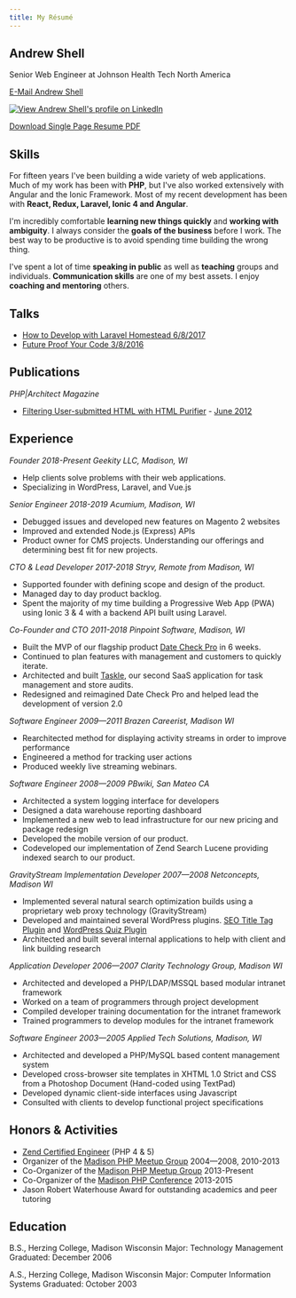 ```yaml
---
title: My Résumé
---
```


## Andrew Shell

Senior Web Engineer at Johnson Health Tech North America

[E-Mail Andrew Shell](/contact-andrew/)

[![View Andrew Shell's profile on LinkedIn](https://www.linkedin.com/img/webpromo/btn_viewmy_160x25.gif)](https://www.linkedin.com/in/andrewshell)

[Download Single Page Resume PDF](/uploads/2019/02/resume.pdf)

## Skills

For fifteen years I've been building a wide variety of web applications. Much of my work has been with **PHP**, but I've also worked extensively with Angular and the Ionic Framework. Most of my recent development has been with **React, Redux, Laravel, Ionic 4 and Angular**.

I'm incredibly comfortable **learning new things quickly** and **working with ambiguity**. I always consider the **goals of the business** before I work. The best way to be productive is to avoid spending time building the wrong thing.

I've spent a lot of time **speaking in public** as well as **teaching** groups and individuals. **Communication skills** are one of my best assets. I enjoy **coaching and mentoring** others.

## Talks

  * [How to Develop with Laravel Homestead 6/8/2017](https://youtu.be/OprG0mI0srM)
  * [Future Proof Your Code 3/8/2016](https://youtu.be/yEc48QfkFcY)

## Publications

_PHP|Architect Magazine_

  * [Filtering User-submitted HTML with HTML Purifier](/htmlpurifier-article/) - [June 2012](http://www.phparch.com/magazine/2012-2/june/)

## Experience

_Founder 2018-Present
Geekity LLC, Madison, WI_

  * Help clients solve problems with their web applications.
  * Specializing in WordPress, Laravel, and Vue.js

_Senior Engineer 2018-2019
Acumium, Madison, WI_

  * Debugged issues and developed new features on Magento 2 websites
  * Improved and extended Node.js (Express) APIs
  * Product owner for CMS projects. Understanding our offerings and determining best fit for new projects.

_CTO & Lead Developer 2017-2018
Stryv, Remote from Madison, WI_

  * Supported founder with defining scope and design of the product.
  * Managed day to day product backlog.
  * Spent the majority of my time building a Progressive Web App (PWA) using Ionic 3 & 4 with a backend API built using Laravel.

_Co-Founder and CTO 2011-2018
Pinpoint Software, Madison, WI_

  * Built the MVP of our flagship product [Date Check Pro](http://datecheckpro.com/) in 6 weeks.
  * Continued to plan features with management and customers to quickly iterate.
  * Architected and built [Taskle](http://www.taskle.com/), our second SaaS application for task management and store audits.
  * Redesigned and reimagined Date Check Pro and helped lead the development of version 2.0

_Software Engineer 2009—2011
Brazen Careerist, Madison WI_

  * Rearchitected method for displaying activity streams in order to improve performance
  * Engineered a method for tracking user actions
  * Produced weekly live streaming webinars.

_Software Engineer 2008—2009
PBwiki, San Mateo CA_

  * Architected a system logging interface for developers
  * Designed a data warehouse reporting dashboard
  * Implemented a new web to lead infrastructure for our new pricing and package redesign
  * Developed the mobile version of our product.
  * Codeveloped our implementation of Zend Search Lucene providing indexed search to our product.

_GravityStream Implementation Developer 2007—2008
Netconcepts, Madison WI_

  * Implemented several natural search optimization builds using a proprietary web proxy technology (GravityStream)
  * Developed and maintained several WordPress plugins. [SEO Title Tag Plugin](http://www.netconcepts.com/seo-title-tag-plugin/) and [WordPress Quiz Plugin](http://www.netconcepts.com/wordpress-quiz-plugin/)
  * Architected and built several internal applications to help with client and link building research

_Application Developer 2006—2007
Clarity Technology Group, Madison WI_

  * Architected and developed a PHP/LDAP/MSSQL based modular intranet framework
  * Worked on a team of programmers through project development
  * Compiled developer training documentation for the intranet framework
  * Trained programmers to develop modules for the intranet framework

_Software Engineer 2003—2005
Applied Tech Solutions, Madison, WI_

  * Architected and developed a PHP/MySQL based content management system
  * Developed cross-browser site templates in XHTML 1.0 Strict and CSS from a Photoshop Document (Hand-coded using TextPad)
  * Developed dynamic client-side interfaces using Javascript
  * Consulted with clients to develop functional project specifications

## Honors & Activities

  * [Zend Certified Engineer](http://www.zend.com/en/yellow-pages/ZEND901198) (PHP 4 & 5)
  * Organizer of the [Madison PHP Meetup Group](https://www.meetup.com/madisonphp/) 2004—2008, 2010-2013
  * Co-Organizer of the [Madison PHP Meetup Group](https://www.meetup.com/madisonphp/) 2013-Present
  * Co-Organizer of the [Madison PHP Conference](https://www.madisonphpconference.com/) 2013-2015
  * Jason Robert Waterhouse Award for outstanding academics and peer tutoring

## Education

B.S., Herzing College, Madison Wisconsin
Major: Technology Management
Graduated: December 2006

A.S., Herzing College, Madison Wisconsin
Major: Computer Information Systems
Graduated: October 2003
